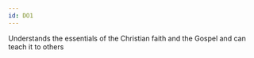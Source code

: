 ```yaml
---
id: DO1
---
```


Understands the essentials of the Christian faith and the Gospel and can teach it to others
